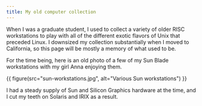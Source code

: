 ```yaml
---
title: My old computer collection
---
```


When I was a graduate student, I used to collect a variety of older RISC 
workstations to play with all of the different exotic flavors of Unix that
preceded Linux.  I downsized my collection substantially when I moved to
California, so this page will be mostly a memory of what used to be.

For the time being, here is an old photo of a few of my Sun Blade workstations
with my girl Anna enjoying them.

{{ figure(src="sun-workstations.jpg", alt="Various Sun workstations") }}

I had a steady supply of Sun and Silicon Graphics hardware at the time, and I
cut my teeth on Solaris and IRIX as a result.
